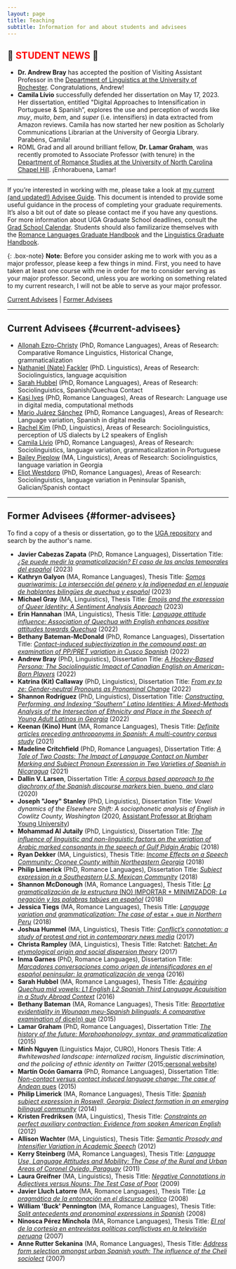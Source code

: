 ```yaml
---
layout: page
title: Teaching
subtitle: Information for and about students and advisees
---
```


## 📢 <span style="color:red">STUDENT NEWS</span> 📢
- **Dr. Andrew Bray** has accepted the position of Visiting Assistant Professor in the [Department of Linguistics at the University of Rochester](http://www.sas.rochester.edu/lin/). Congratulations, Andrew!
- **Camila Lívio** successfully defended her dissertation on May 17, 2023. Her dissertation, entitled "Digital Approaches to Intensification in Portuguese & Spanish”, explores the use and perception of words like *muy*, *muito*, *bem*, and *super* (i.e. intensifiers) in data extracted from Amazon reviews. Camila has now started her new position as Scholarly Communications Librarian at the University of Georgia Library. Parabéns, Camila!
- ROML Grad and all around brilliant fellow, **Dr. Lamar Graham**, was recently promoted to Associate Professor (with tenure) in the [Department of Romance Studies at the University of North Carolina Chapel Hill](https://sites.google.com/site/lamaragrahamphd). ¡Enhorabuena, Lamar!

***

If you’re interested in working with me, please take a look at [my current (and updated!) Advisee Guide](AdviseeGuide.md). This document is intended to provide some useful guidance in the process of completing your graduate requirements. It’s also a bit out of date so please contact me if you have any questions. For more information about UGA Graduate School deadlines, consult the [Grad School Calendar](http://grad.uga.edu/index.php/current-students/important-dates-deadlines/). Students should also familizarize themselves with the [Romance Languages Graduate Handbook](http://rom.uga.edu/graduate-handbook) and the [Linguistics Graduate Handbook](https://ling.franklin.uga.edu/sites/default/files/inline-files/Graduate%20Handbook%20Revised%20July%202019.pdf).

{: .box-note}
**Note:** Before you consider asking me to work with you as a major professor, please keep a few things in mind. First, you need to have taken at least one course with me in order for me to consider serving as your major professor. Second, unless you are working on something related to my current research, I will not be able to serve as your major professor.

[Current Advisees](#current-advisees) | [Former Advisees](#former-advisees)

----

## Current Advisees {#current-advisees}

- [Allonah Ezro-Christy](https://rom.uga.edu/directory/people/allonah-ezro-christy) (PhD, Romance Languages), Areas of Research: Comparative Romance Linguistics, Historical Change, grammaticalization
- [Nathaniel (Nate) Fackler](https://www.linguistics.uga.edu/directory/people/nathaniel-fackler) (PhD. Linguistics), Areas of Research: Sociolinguistics, language acquisition
- [Sarah Hubbel](https://www.rom.uga.edu/directory/people/sarah-bigger) (PhD, Romance Languages), Areas of Research: Sociolinguistics, Spanish/Quechua Contact
- [Kasi Ives](https://ung.edu/modern-languages/faculty-staff-bio/kasi-ives.php) (PhD, Romance Languages), Areas of Research: Language use in digital media, computational methods
- [Mario Juárez Sánchez](https://rom.uga.edu/directory/people/mario-juarez-sanchez) (PhD, Romance Languages), Areas of Research: Language variation, Spanish in digital media
- [Rachel Kim](http://www.linguistics.uga.edu/directory/people/dot-eum-kim) (PhD, Linguistics), Areas of Research: Sociolinguistics, perception of US dialects by L2 speakers of English
- [Camila Lívio](https://rom.uga.edu/directory/people/camila-livio-emidio) (PhD, Romance Languages), Areas of Research: Sociolinguistics, language variation, grammaticalization in Portuguese
- [Bailey Pieplow](https://www.linguistics.uga.edu/directory/people/bailey-e-pieplow) (MA, Linguistics), Areas of Research: Sociolinguistics, language variation in Georgia
- [Eliot Westdorp](https://rom.uga.edu/directory/people/eliot-westdorp) (PhD, Romance Languages), Areas of Research: Sociolinguistics, language variation in Peninsular Spanish, Galician/Spanish contact

----

## Former Advisees {#former-advisees}
To find a copy of a thesis or dissertation, go to the [UGA repository](https://www.libs.uga.edu/etd) and search by the author's name.

- **Javier Cabezas Zapata** (PhD, Romance Languages), Dissertation Title: [*¿Se puede medir la gramaticalización? El caso de las anclas temporales del español*](https://esploro.libs.uga.edu/esploro/outputs/9949559226702959) (2023)
- **Kathryn Galyon** (MA, Romance Languages), Thesis Title: [*Somos quariwarimis: La intersección del género y la indigenedad en el lenguaje de hablantes bilingües de quechua y español*](https://esploro.libs.uga.edu/esploro/outputs/9949558824402959) (2023)
- **Michael Gray** (MA, Linguistics), Thesis Title: [*Emojis and the expression of Queer Identity: A Sentiment Analysis Approach*](https://esploro.libs.uga.edu/esploro/outputs/9949559124702959) (2023)
- **Erin Hannahan** (MA, Linguistics), Thesis Title: [*Language attitude influence: Association of Quechua with English enhances positive attitudes towards Quechua*](https://esploro.libs.uga.edu/esploro/outputs/9949467825102959) (2022)
- **Bethany Bateman-McDonald** (PhD, Romance Languages), Dissertation Title: [*Contact-induced subjectivization in the compound past: an examination of PP/PRET variation in Cusco Spanish*](https://esploro.libs.uga.edu/esploro/outputs/9949450328402959) (2022)
- **Andrew Bray** (PhD, Linguistics), Dissertation Title: [*A Hockey-Based Persona: The Sociolinguistic Impact of Canadian English on American-Born Players*](https://esploro.libs.uga.edu/esploro/outputs/9949450930502959) (2022)
- **Katrina (Kit) Callaway** (PhD, Linguistics), Dissertation Title: [*From ey to ze: Gender-neutral Pronouns as Pronominal Change*](https://esploro.libs.uga.edu/esploro/outputs/9949450930002959) (2022)
- **Shannon Rodríguez** (PhD, Linguistics), Dissertation Title: [*Constructing, Performing, and Indexing “Southern” Latino Identities: A Mixed-Methods Analysis of the Intersection of Ethnicity and Place in the Speech of Young Adult Latinos in Georgia*](https://esploro.libs.uga.edu/esploro/outputs/9949450526102959) (2022)
- **Keenan (Kino) Hunt** (MA, Romance Languages), Thesis Title: [*Definite articles preceding anthroponyms in Spanish: A multi-country corpus study*](https://esploro.libs.uga.edu/esploro/outputs/9949420530302959) (2021)
- **Madeline Critchfield** (PhD, Romance Languages), Dissertation Title: [*A Tale of Two Coasts: The Impact of Language Contact on Number Marking and Subject Pronoun Expression in Two Varieties of Spanish in Nicaragua*](https://esploro.libs.uga.edu/esploro/outputs/9949390662302959) (2021)
- **Dallin V. Larsen**, Dissertation Title: [*A corpus based approach to the diachrony of the Spanish discourse markers* bien, bueno, *and* claro](https://esploro.libs.uga.edu/esploro/outputs/9949365848702959) (2020)
- **Joseph "Joey" Stanley** (PhD, Linguistics), Dissertation Title: *Vowel dynamics of the Elsewhere Shift: A sociophonetic analysis of English in Cowlitz County, Washington* (2020, [Assistant Professor at Brigham Young University](http://joeystanley.com/))
- **Mohammad Al Jutaily** (PhD, Linguistics), Dissertation Title: [*The inﬂuence of linguistic and non-linguistic factors on the variation of Arabic marked consonants in the speech of Gulf Pidgin Arabic*](https://esploro.libs.uga.edu/esploro/outputs/9949332929202959) (2018)
- **Ryan Dekker** (MA, Linguistics), Thesis Title: [*Income Effects on a Speech Community: Oconee County within Northeastern Georgia*](https://esploro.libs.uga.edu/esploro/outputs/9949334443902959) (2018)
- **Philip Limerick** (PhD, Romance Languages), Dissertation Title: [*Subject expression in a Southeastern U.S. Mexican Community*](https://esploro.libs.uga.edu/esploro/outputs/9949333692302959) (2018)
- **Shannon McDonough** (MA, Romance Languages), Thesis Title: [*La gramaticalización de la estructura* (NO) IMPORTAR + MINIMIZADOR; *La negación y las palabras tabúes en español*](https://getd.libs.uga.edu/pdfs/mcdonough_shannon_r_201808_ma.pdf) (2018)
- **Jessica Tiegs** (MA, Romance Languages), Thesis Title: [*Language variation and grammaticalization: The case of* estar + que *in Northern Peru*](https://esploro.libs.uga.edu/esploro/outputs/9949333911802959) (2018)
- **Joshua Hummel** (MA, Linguistics), Thesis Title: [*Conflict’s connotation: a study of* protest *and* riot *in contemporary news media*](https://esploro.libs.uga.edu/esploro/outputs/9949334749302959) (2017)
- **Christa Rampley** (MA, Linguistics), Thesis Title: Ratchet: [Ratchet: *An etymological origin and social dispersion theory*](https://esploro.libs.uga.edu/esploro/outputs/9949334000102959) (2017)
- **Inma Garnes** (PhD, Romance Languages), Dissertation Title: [*Marcadores conversaciones como origen de intensificadores en el español peninsular: la gramaticalización de* venga](https://esploro.libs.uga.edu/esploro/outputs/9949334560402959) (2016)
- **Sarah Hubbel** (MA, Romance Languages), Thesis Title: [*Acquiring Quechua mid vowels: L1 English L2 Spanish Third Language Acquisition in a Study Abroad Context*](https://esploro.libs.uga.edu/esploro/outputs/9949334593802959) (2016)
- **Bethany Bateman** (MA, Romance Languages), Thesis Title: [*Reportative evidentiality in Wounaan meu-Spanish bilinguals: A comparative examination of* dice(n) que](https://esploro.libs.uga.edu/esploro/outputs/9949332947602959) (2015)
- **Lamar Graham** (PhD, Romance Languages), Dissertation Title: [*The history of the future: Morphophonology, syntax, and grammaticalization*](https://esploro.libs.uga.edu/esploro/outputs/doctoral/The-history-of-the-future-morphophonology/9949334617302959?institution=01GALI_UGA) (2015)
- **Minh Nguyen** (Linguistics Major, CURO), Honors Thesis Title: *A #whitewashed landscape: internalized racism, linguistic discrimination, and the policing of ethnic identity on Twitter* (2015;[personal website](https://naomeeminhnguyen.com/))
- **Martín Ocón Gamarra** (PhD, Romance Languages), Dissertation Title: [*Non-contact versus contact induced language change: The case of Andean* pues](https://esploro.libs.uga.edu/esploro/outputs/9949333203902959) (2015)
- **Philip Limerick** (MA, Romance Languages), Thesis Title: [*Spanish subject expression in Roswell, Georgia: Dialect formation in an emerging bilingual community*](https://esploro.libs.uga.edu/esploro/outputs/9949333932702959) (2014)
- **Kristen Fredriksen** (MA, Linguistics), Thesis Title: [*Constraints on perfect auxiliary contraction: Evidence from spoken American English*](https://getd.libs.uga.edu/pdfs/fredriksen_kristen_m_201205_ma.pdf) (2012)
- **Allison Wachter** (MA, Linguistics), Thesis Title: [*Semantic Prosody and Intensifier Variation in Academic Speech*](https://hdl.handle.net/10724/38067) (2012)
- **Kerry Steinberg** (MA, Romance Languages), Thesis Title: [*Language Use, Language Attitudes and Mobility: The Case of the Rural and Urban Areas of Coronel Oviedo, Paraguay*](https://esploro.libs.uga.edu/esploro/outputs/9949334005602959) (2011)
- **Laura Greifner** (MA, Linguistics), Thesis Title: [*Negative Connotations in Adjectives versus Nouns: The Test Case of* Poor](https://esploro.libs.uga.edu/esploro/outputs/9949334606202959) (2009)
- **Javier Lluch Latorre** (MA, Romance Languages), Thesis Title: [*La pragmática de la entonación en el discurso político*](https://esploro.libs.uga.edu/esploro/outputs/9949333433102959) (2008)
- **William 'Buck' Pennington** (MA, Romance Languages), Thesis Title: [*Split antecedents and pronominal expressions in Spanish*](https://esploro.libs.uga.edu/esploro/outputs/9949333697002959) (2008)
- **Ninosca Pérez Minchola** (MA, Romance Languages), Thesis Title: [*El rol de la cortesía en entrevistas políticas conflictivas en la televisión peruana*](https://esploro.libs.uga.edu/esploro/outputs/9949333934802959) (2007)
- **Anne Rutter Sekanina** (MA, Romance Languages), Thesis Title: [*Address form selection amongst urban Spanish youth: The influence of the Cheli sociolect*](https://esploro.libs.uga.edu/esploro/outputs/9949334144902959) (2007)
